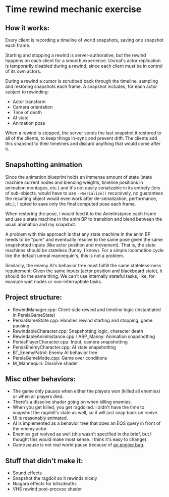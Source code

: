 # Time rewind mechanic exercise

## How it works:

Every client is recording a timeline of world snapshots, saving one snapshot each frame.

Starting and stopping a rewind is server-authorative, but the rewind happens on each client for a smooth experience. Unreal's actor replication is temporarily disabled during a rewind, since each client must be in control of its own actors.

During a rewind a cursor is scrubbed back through the timeline, sampling and restoring snapshots each frame. A snapshot includes, for each actor subject to rewinding:

* Actor transform
* Camera orientation
* Time of death
* AI state
* Animation pose

When a rewind is stopped, the server sends the last snapshot it restored to all of the clients, to keep things in-sync and prevent drift. The clients add this snapshot to their timelines and discard anything that would come after it.

## Snapshotting animation

Since the animation blueprint holds an immense amount of state (state machine current nodes and blending weights, timeline positions in animation montages, etc.) and it's not easily serializable in its entirety (lots of sub-objects, would have to use `->Serialize()` recursively, no guarantees the resulting object would even work after de-serialization, performance, etc.), I opted to save only the final computed pose each frame.

When restoring the pose, I would feed it to the AnimInstance each frame and use a state machine in the anim BP to transition and blend between the usual animation and my snapshot.

A problem with this approach is that any state machine in the anim BP needs to be "pure" and eventually resolve to the same pose given the same snapshotted inputs (like actor position and movement). That is, the state machines should be stateless (funny, I know). For a simple locomotion cycle like the default unreal mannequin's, this is not a problem.

Similarily, the enemy AI's behavior tree must fulfill the same stateless-ness requirement: Given the same inputs (actor position and blackboard state), it should do the same thing. We can't use internally stateful tasks, like, for example wait nodes or non-interruptible tasks.

## Project structure:

* RewindManager.cpp: Client-side rewind and timeline logic (instantiated in PersiaGameState)
* PersiaGameState.cpp: Handles rewind starting and stopping, game pausing
* RewindableCharacter.cpp: Snapshotting logic, character death
* RewindableAnimInstance.cpp / ABP_Manny: Animation snapshotting
* PersiaPlayerCharacter.cpp: Input, camera snapshotting
* PersiaEnemyCharacter.cpp: AI state snapshotting
* BT_EnemyPatrol: Enemy AI behavior tree
* PersiaGameMode.cpp: Game over conditions
* M_Mannequin: Dissolve shader


## Misc other behaviors:

* The game only pauses when either the players won (killed all enemies) or when all players died.
* There's a dissolve shader going on when killing enemies.
* When you get killed, you get ragdolled. I didn't have the time to snapshot the ragdoll's state as well, so it will just snap back on revive.
* UI is reasonably animated.
* AI is implemented as a behavior tree that does an EQS query in front of the enemy actor.
* Enemies get revived as well (this wasn't specified in the brief, but I thought this would make most sense. I think it's easy to change).
* Game pause is not real world pause because of [an engine bug](https://forums.unrealengine.com/t/multiplayer-pause/81893/4).

## Stuff that didn't make it:

* Sound effects
* Snapshot the ragdoll so it rewinds nicely
* Niagara effects for kills/deaths
* VHS rewind post-process shader
